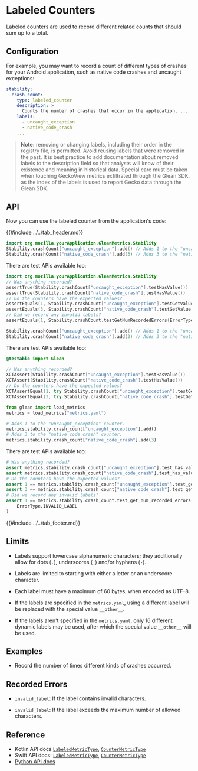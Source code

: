 # Labeled Counters

Labeled counters are used to record different related counts that should sum up to a total.

## Configuration

For example, you may want to record a count of different types of crashes for your Android application, such as native code crashes and uncaught exceptions:

```YAML
stability:
  crash_count:
    type: labeled_counter
    description: >
      Counts the number of crashes that occur in the application. ...
    labels:
      - uncaught_exception
      - native_code_crash
    ...
```

> **Note:** removing or changing labels, including their order in the registry file, is permitted. Avoid reusing labels that were removed in the past. It is best practice to add documentation about removed labels to the description field so that analysts will know of their existence and meaning in historical data. Special care must be taken when touching GeckoView metrics exfiltrated through the Glean SDK, as the index of the labels is used to report Gecko data through the Glean SDK.

## API

Now you can use the labeled counter from the application's code:

{{#include ../../tab_header.md}}

<div data-lang="Kotlin" class="tab">

```Kotlin
import org.mozilla.yourApplication.GleanMetrics.Stability
Stability.crashCount["uncaught_exception"].add() // Adds 1 to the "uncaught_exception" counter.
Stability.crashCount["native_code_crash"].add(3) // Adds 3 to the "native_code_crash" counter.
```

There are test APIs available too:

```Kotlin
import org.mozilla.yourApplication.GleanMetrics.Stability
// Was anything recorded?
assertTrue(Stability.crashCount["uncaught_exception"].testHasValue())
assertTrue(Stability.crashCount["native_code_crash"].testHasValue())
// Do the counters have the expected values?
assertEquals(1, Stability.crashCount["uncaught_exception"].testGetValue())
assertEquals(3, Stability.crashCount["native_code_crash"].testGetValue())
// Did we record any invalid labels?
assertEquals(1, Stability.crashCount.testGetNumRecordedErrors(ErrorType.InvalidLabel))
```

</div>

<div data-lang="Swift" class="tab">

```Swift
Stability.crashCount["uncaught_exception"].add() // Adds 1 to the "uncaught_exception" counter.
Stability.crashCount["native_code_crash"].add(3) // Adds 3 to the "native_code_crash" counter.
```

There are test APIs available too:

```Swift
@testable import Glean

// Was anything recorded?
XCTAssert(Stability.crashCount["uncaught_exception"].testHasValue())
XCTAssert(Stability.crashCount["native_code_crash"].testHasValue())
// Do the counters have the expected values?
XCTAssertEqual(1, try Stability.crashCount["uncaught_exception"].testGetValue())
XCTAssertEqual(3, try Stability.crashCount["native_code_crash"].testGetValue())
```

</div>

<div data-lang="Python" class="tab">

```Python
from glean import load_metrics
metrics = load_metrics("metrics.yaml")

# Adds 1 to the "uncaught_exception" counter.
metrics.stability.crash_count["uncaught_exception"].add()
# Adds 3 to the "native_code_crash" counter.
metrics.stability.crash_count["native_code_crash"].add(3)
```

There are test APIs available too:

```Python
# Was anything recorded?
assert metrics.stability.crash_count["uncaught_exception"].test_has_value()
assert metrics.stability.crash_count["native_code_crash"].test_has_value()
# Do the counters have the expected values?
assert 1 == metrics.stability.crash_count["uncaught_exception"].test_get_value()
assert 3 == metrics.stability.crash_count["native_code_crash"].test_get_value()
# Did we record any invalid labels?
assert 1 == metrics.stability.crash_count.test_get_num_recorded_errors(
    ErrorType.INVALID_LABEL
)
```

</div>

{{#include ../../tab_footer.md}}

## Limits

* Labels support lowercase alphanumeric characters; they additionally allow for dots (`.`), underscores (`_`) and/or hyphens (`-`).

* Labels are limited to starting with either a letter or an underscore character.

* Each label must have a maximum of 60 bytes, when encoded as UTF-8.

* If the labels are specified in the `metrics.yaml`, using a different label will be replaced with the special value `__other__`.

* If the labels aren't specified in the `metrics.yaml`, only 16 different dynamic labels may be used, after which the special value `__other__` will be used.

## Examples

* Record the number of times different kinds of crashes occurred.

## Recorded Errors

* `invalid_label`: If the label contains invalid characters.

* `invalid_label`: If the label exceeds the maximum number of allowed characters.

## Reference

* Kotlin API docs [`LabeledMetricType`](../../../javadoc/glean/mozilla.telemetry.glean.private/-labeled-metric-type/index.html), [`CounterMetricType`](../../../javadoc/glean/mozilla.telemetry.glean.private/-counter-metric-type/index.html)
* Swift API docs: [`LabeledMetricType`](../../../swift/Classes/LabeledMetricType.html), [`CounterMetricType`](../../../swift/Classes/CounterMetricType.html)
* [Python API docs](../../../python/glean/metrics/labeled.html)
